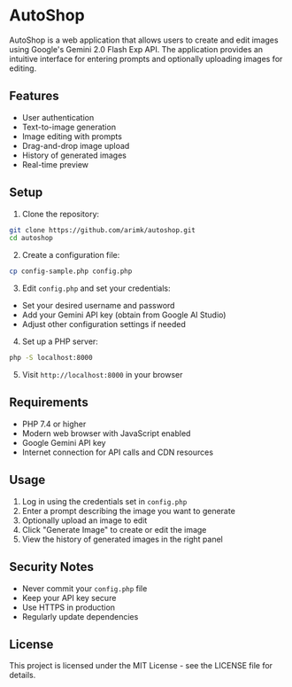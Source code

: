 # AutoShop

AutoShop is a web application that allows users to create and edit images using Google's Gemini 2.0 Flash Exp API. The application provides an intuitive interface for entering prompts and optionally uploading images for editing.

## Features

- User authentication
- Text-to-image generation
- Image editing with prompts
- Drag-and-drop image upload
- History of generated images
- Real-time preview

## Setup

1. Clone the repository:
```bash
git clone https://github.com/arimk/autoshop.git
cd autoshop
```

2. Create a configuration file:
```bash
cp config-sample.php config.php
```

3. Edit `config.php` and set your credentials:
- Set your desired username and password
- Add your Gemini API key (obtain from Google AI Studio)
- Adjust other configuration settings if needed

4. Set up a PHP server:
```bash
php -S localhost:8000
```

5. Visit `http://localhost:8000` in your browser

## Requirements

- PHP 7.4 or higher
- Modern web browser with JavaScript enabled
- Google Gemini API key
- Internet connection for API calls and CDN resources

## Usage

1. Log in using the credentials set in `config.php`
2. Enter a prompt describing the image you want to generate
3. Optionally upload an image to edit
4. Click "Generate Image" to create or edit the image
5. View the history of generated images in the right panel

## Security Notes

- Never commit your `config.php` file
- Keep your API key secure
- Use HTTPS in production
- Regularly update dependencies

## License

This project is licensed under the MIT License - see the LICENSE file for details.
